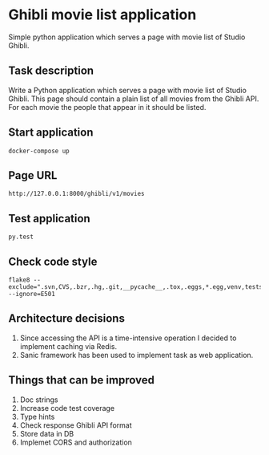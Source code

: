 # Ghibli movie list application 
Simple python application which serves a page with movie list of Studio Ghibli.

## Task description
Write a Python application which serves a page with movie list of Studio Ghibli. 
This page should contain a plain list of all movies from the Ghibli API. 
For each movie the people that appear in it should be listed.

## Start application
    docker-compose up

## Page URL
    http://127.0.0.1:8000/ghibli/v1/movies
    
## Test application
    py.test
    
## Check code style
    flake8 --exclude=".svn,CVS,.bzr,.hg,.git,__pycache__,.tox,.eggs,*.egg,venv,tests" --ignore=E501
    
## Architecture decisions
1. Since accessing the API is a time-intensive operation I decided to implement caching via Redis.
2. Sanic framework has been used to implement task as web application.

## Things that can be improved
1. Doc strings
2. Increase code test coverage
3. Type hints
4. Check response Ghibli API format
5. Store data in DB
6. Implemet CORS and authorization

 
       